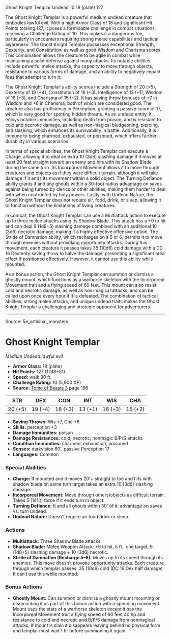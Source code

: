 <MonsterName/>Ghost Knight Templar</MonsterName>
<CreatureType/>Undead</CreatureType>
<CR/>10</CR>
<AC/>18 (plate)</AC>
<HP/>127</HP>
<summary>The Ghost Knight Templar is a powerful medium undead creature that embodies lawful evil. With a high Armor Class of 18 and significant Hit Points totaling 127, it poses a formidable challenge in combat situations, receiving a Challenge Rating of 10. This makes it a dangerous foe, particularly in encounters requiring strong melee capabilities and tactical awareness. The Ghost Knight Templar possesses exceptional Strength, Dexterity, and Constitution, as well as good Wisdom and Charisma scores. This combination allows the creature to be agile in combat while maintaining a solid defense against many attacks. Its notable abilities include powerful melee attacks, the capacity to move through objects, resistance to various forms of damage, and an ability to negatively impact foes that attempt to turn it. </summary>

<detail>

The Ghost Knight Templar's ability scores include a Strength of 20 (+5), Dexterity of 19 (+4), Constitution of 16 (+3), Intelligence of 13 (+1), Wisdom of 16 (+3), and Charisma of 15 (+2). It has saving throw bonuses of +7 in Wisdom and +6 in Charisma, both of which are considered good. The creature also has proficiency in Perception, granting a passive score of 17, which is very good for spotting hidden threats. As an undead entity, it enjoys notable immunities, including death from poison, and is resistant to cold and necrotic damage, as well as non-magical bludgeoning, piercing, and slashing, which enhances its survivability in battle. Additionally, it is immune to being charmed, exhausted, or poisoned, which offers further durability in various scenarios.

In terms of special abilities, the Ghost Knight Templar can execute a Charge, allowing it to deal an extra 10 (3d6) slashing damage if it moves at least 20 feet straight toward an enemy and hits with its Shadow Blade during the same turn. Its Incorporeal Movement allows it to move through creatures and objects as if they were difficult terrain, although it will take damage if it ends its movement within a solid object. The Turning Defiance ability grants it and any ghouls within a 30-foot radius advantage on saves against being turned by clerics or other abilities, making them harder to deal with when confronted by holy powers. Lastly, with Undead Nature, the Ghost Knight Templar does not require air, food, drink, or sleep, allowing it to function without the limitations of living creatures.

In combat, the Ghost Knight Templar can use a Multiattack action to execute up to three melee attacks using its Shadow Blade. This attack has a +9 to hit and can deal 9 (1d8+5) slashing damage combined with an additional 10 (3d6) necrotic damage, making it a highly effective offensive option. The Stride of Damnation ability, which recharges on a 5 or 6, permits it to move through enemies without provoking opportunity attacks. During this movement, each creature it passes takes 35 (10d6) cold damage with a DC 16 Dexterity saving throw to halve the damage, presenting a significant area effect if positioned effectively. However, it cannot use this ability while mounted.

As a bonus action, the Ghost Knight Templar can summon or dismiss a ghostly mount, which functions as a warhorse skeleton with the Incorporeal Movement trait and a flying speed of 60 feet. This mount can also resist cold and necrotic damage, as well as non-magical attacks, and can be called upon once every hour if it is defeated. The combination of tactical abilities, strong melee attacks, and unique undead traits makes the Ghost Knight Templar a challenging and strategic opponent for adventurers.</detail>



---

Source: 5e_artisinal_monsters

# Ghost Knight Templar

*Medium* *Undead* *lawful evil*

- **Armor Class:** 18 (plate)
- **Hit Points:** 127 (17d8+51)
- **Speed:** walk 30 ft.
- **Challenge Rating:** 10 (5,900 XP)
- **Source:** [Tome of Beasts 3](https://koboldpress.com/kpstore/product/tome-of-beasts-3-for-5th-edition/) page 196

| STR | DEX | CON | INT | WIS | CHA |
| --- | --- | --- | --- | --- | --- |
| 20 (+5) | 19 (+4) | 16 (+3) | 13 (+1) | 16 (+3) | 15 (+2) |

- **Saving Throws**: Wis +7, Cha +6
- **Skills:** perception +3
- **Damage Immunities:** poison
- **Damage Resistances:** cold, necrotic; nonmagic B/P/S attacks
- **Condition Immunities:** charmed, exhaustion, poisoned
- **Senses:** darkvision 60', passive Perception 17
- **Languages:** Common

### Special Abilities

- **Charge:** If mounted and it moves 20'+ straight to foe and hits with shadow blade on same turn target takes an extra 10 (3d6) slashing damage.
- **Incorporeal Movement:** Move through others/objects as difficult terrain. Takes 5 (1d10) force if it ends turn in object.
- **Turning Defiance:** It and all ghouls within 30' of it: advantage on saves vs. turn undead.
- **Undead Nature:** Doesn't require air food drink or sleep.

### Actions

- **Multiattack:** Three Shadow Blade attacks.
- **Shadow Blade:** Melee Weapon Attack: +9 to hit, 5 ft., one target, 9 (1d8+5) slashing damage + 10 (3d6) necrotic.
- **Stride of Damnation (Recharge 5–6):** Moves up to its speed through its enemies. This move doesn’t provoke opportunity attacks. Each creature through which templar passes: 35 (10d6) cold (DC 16 Dex half damage). It can’t use this while mounted.

### Bonus Actions

- **Ghostly Mount:** Can summon or dismiss a ghostly mount mounting or dismounting it as part of this bonus action with o spending movement. Mount uses the stats of a warhorse skeleton except it has the Incorporeal Movement trait a flying speed of 60 feet 40 hp and resistance to cold and necrotic and B/P/S damage from nonmagical attacks. If mount is slain it disappears leaving behind no physical form and templar must wait 1 hr before summoning it again.




